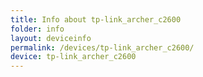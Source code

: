 ```yaml
---
title: Info about tp-link_archer_c2600
folder: info
layout: deviceinfo
permalink: /devices/tp-link_archer_c2600/
device: tp-link_archer_c2600
---
```

